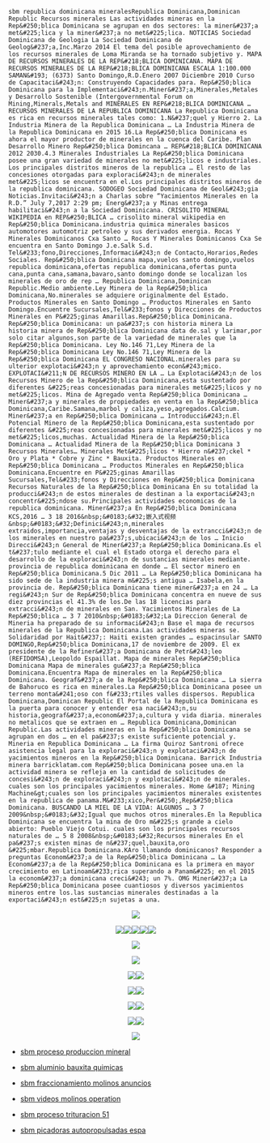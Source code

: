 
```
sbm republica dominicana mineralesRepublica Dominicana,Dominican Republic Recursos minerales Las actividades mineras en la Rep&#250;blica Dominicana se agrupan en dos sectores: la miner&#237;a met&#225;lica y la miner&#237;a no met&#225;lica. NOTICIAS Sociedad Dominicana de Geologia La Sociedad Dominicana de Geolog&#237;a,Inc.Marzo 2014 El tema del posible aprovechamiento de los recursos minerales de Loma Miranda se ha tornado subjetivo y. MAPA DE RECURSOS MINERALES DE LA REP&#218;BLICA DOMINICANA. MAPA DE RECURSOS MINERALES DE LA REP&#218;BLICA DOMINICANA ESCALA 1:100.000 SAMAN&#193; (6373) Santo Domingo,R.D.Enero 2007 Diciembre 2010 Curso de Capacitaci&#243;n: Construyendo Capacidades para. Rep&#250;blica Dominicana para la Implementaci&#243;n.Miner&#237;a,Minerales,Metales y Desarrollo Sostenible (Intergovernmental Forum on Mining,Minerals,Metals and MINERALES EN REP&#218;BLICA DOMINICANA … RECURSOS MINERALES DE LA REPUBLICA DOMINICANA La Republica Dominicana es rica en recursos minerales tales como: 1.N&#237;quel y Hierro 2. La Industria Minera de la Republica Dominicana … La Industria Minera de la Republica Dominicana en 2015 16.La Rep&#250;blica Dominicana es ahora el mayor productor de minerales en la cuenca del Caribe. Plan Desarrollo Minero Rep&#250;blica Domincana … REP&#218;BLICA DOMINICANA 2012 2030.4.3 Minerales Industriales La Rep&#250;blica Dominicana posee una gran variedad de minerales no met&#225;licos e industriales. Los principales distritos mineros de la republica … El resto de las concesiones otorgadas para exploraci&#243;n de minerales met&#225;licos se encuentra en el.Los principales distritos mineros de la republica dominicana. SODOGEO Sociedad Dominicana de Geol&#243;gia Noticias.Invitaci&#243;n a Charlas sobre “Yacimientos Minerales en la R.D.” July 7,2017 2:29 pm; Energ&#237;a y Minas entrega habilitaci&#243;n a la Sociedad Dominicana. CRISOLITO MINERAL WIKIPEDIA en REP&#250;BLICA … crisolito mineral wikipedia en Rep&#250;blica Dominicana.industria quimica minerales basicos automotores automotriz petroleo y sus derivados energia. Rocas Y Minerales Dominicanos Cxa Santo … Rocas Y Minerales Dominicanos Cxa Se encuentra en Santo Domingo J.e.Salk S.d. Tel&#233;fono,Direcciones,Informaci&#243;n de Contacto,Horarios,Redes Sociales. Rep&#250;blica Dominicana mapa,vuelos santo domingo,vuelos republica dominicana,ofertas republica dominicana,ofertas punta cana,punta cana,samana,bavaro,santo domingo donde se localizan los minerales de oro de rep … Republica Dominicana,Dominican Republic.Medio ambiente.Ley Minera de la Rep&#250;blica Dominicana,No.minerales se adquiere originalmente del Estado. Productos Minerales en Santo Domingo … Productos Minerales en Santo Domingo.Encuentre Sucursales,Tel&#233;fonos y Direcciones de Productos Minerales en P&#225;ginas Amarillas.Rep&#250;blica Dominicana. Rep&#250;blica Dominicana: un pa&#237;s con historia minera La historia minera de Rep&#250;blica Dominicana data de.sal y larimar,por solo citar algunos,son parte de la variedad de minerales que la Rep&#250;blica Dominicana. Ley No.146 71,Ley Minera de la Rep&#250;blica Dominicana Ley No.146 71,Ley Minera de la Rep&#250;blica Dominicana EL CONGRESO NACIONAL.minerales para su ulterior explotaci&#243;n y aprovechamiento econ&#243;mico. EXPLOTACI&#211;N DE RECURSOS MINERO EN LA … La Explotaci&#243;n de los Recursos Minero de la Rep&#250;blica Dominicana,esta sustentado por diferentes &#225;reas concesionadas para minerales met&#225;licos y no met&#225;licos. Mina de Agregado venta Rep&#250;blica Dominicana … Miner&#237;a y minerales de propiedades en venta en la Rep&#250;blica Dominicana,Caribe.Samana,marbol y caliza,yeso,agregados.Calcium. Miner&#237;a en Rep&#250;blica Dominicana … Introducci&#243;n.El Potencial Minero de la Rep&#250;blica Dominicana,esta sustentado por diferentes &#225;reas concesionadas para minerales met&#225;licos y no met&#225;licos,muchas. Actualidad Minera de la Rep&#250;blica Dominicana … Actualidad Minera de la Rep&#250;blica Dominicana 3 Recursos Minerales… Minerales Met&#225;licos * Hierro n&#237;ckel * Oro y Plata * Cobre y Zinc * Bauxita. Productos Minerales en Rep&#250;blica Dominicana … Productos Minerales en Rep&#250;blica Dominicana.Encuentre en P&#225;ginas Amarillas Sucursales,Tel&#233;fonos y Direcciones en Rep&#250;blica Dominicana Recursos Naturales de la Rep&#250;blica Dominicana En su totalidad la producci&#243;n de estos minerales de destinan a la exportaci&#243;n concentr&#225;ndose su.Principales actividades economicas de la republica dominicana. Miner&#237;a En Rep&#250;blica Dominicana KCS,2016 … 3 18 2016&nbsp;&#0183;&#32;嵌入式视频&nbsp;&#0183;&#32;Definici&#243;n,minerales extraidos,importancia,ventajas y desventajas de la extrancci&#243;n de los minerales en nuestro pa&#237;s,ubicaci&#243;n de los … Inicio Direcci&#243;n General de Miner&#237;a Rep&#250;blica Dominicana.Es el t&#237;tulo mediante el cual el Estado otorga el derecho para el desarrollo de la exploraci&#243;n de sustancias minerales mediante. provincia de republica dominicana en donde … El sector minero en Rep&#250;blica Dominicana.5 Dic 2011 … La Rep&#250;blica Dominicana ha sido sede de la industria minera m&#225;s antigua … Isabela,en la provincia de. Rep&#250;blica Dominicana tiene miner&#237;a en 24 … La regi&#243;n Sur de Rep&#250;blica Dominicana concentra en nueve de sus diez provincias el 41.3% de los.De las 18 licencias para extracci&#243;n de minerales en San. Yacimientos Minerales de La Rep&#250;blica … 3 7 2010&nbsp;&#0183;&#32;La Direccion General de Mineria ha preparado de su informaci&#243;n Base el mapa de recursos minerales de la Republica Dominicana.Las actividades mineras se. Solidaridad por Hait&#237;: Haiti existen grandes … espacinsular SANTO DOMINGO,Rep&#250;blica Dominicana,17 de noviembre de 2009. El ex presidente de la Refiner&#237;a Dominicana de Petr&#243;leo (REFIDOMSA),Leopoldo Espaillat. Mapa de minerales Rep&#250;blica Dominicana Mapa de minerales gu&#237;a Rep&#250;blica Dominicana.Encuentra Mapa de minerales en la Rep&#250;blica Dominicana. Geograf&#237;a de la Rep&#250;blica Dominicana … La sierra de Bahoruco es rica en minerales.La Rep&#250;blica Dominicana posee un terreno monta&#241;oso con f&#233;rtiles valles dispersos. Republica Dominicana,Dominican Republic El Portal de la Republica Dominicana es la puerta para conocer y entender esa naci&#243;n,su historia,geograf&#237;a,econom&#237;a,cultura y vida diaria. minerales no metalicos que se extraen en … Republica Dominicana,Dominican Republic.Las actividades mineras en la Rep&#250;blica Dominicana se agrupan en dos … en el pa&#237;s existe suficiente potencial y. Mineria en Republica Dominicana … La firma Quiroz Santroni ofrece asistencia legal para la exploraci&#243;n y explotaci&#243;n de yacimientos mineros en la Rep&#250;blica Dominicana. Barrick Industria minera barricklatam.com Rep&#250;blica Dominicana posee una.en la actividad minera se refleja en la cantidad de solicitudes de concesi&#243;n de exploraci&#243;n y explotaci&#243;n de minerales. cuales son los principales yacimientos minerales. Home &#187; Mining Machine&gt;cuales son los principales yacimientos minerales existentes en la republica de panama.M&#233;xico,Per&#250;,Rep&#250;blica Dominicana. BUSCANDO LA MIEL DE LA VIDA: ALGUNOS … 3 7 2009&nbsp;&#0183;&#32;Igual que muchos otros minerales.En la Republica Dominicana se encuentra la mina de Oro m&#225;s grande a cielo abierto: Pueblo Viejo Cotui. cuales son los principales recursos naturales de … 5 8 2008&nbsp;&#0183;&#32;Recursos minerales En el pa&#237;s existen minas de n&#237;quel,bauxita,oro &#225;mbar.Republica Dominicana.KAro llamando dominicanos? Responder a preguntas Econom&#237;a de la Rep&#250;blica Dominicana … La Econom&#237;a de la Rep&#250;blica Dominicana es la primera en mayor crecimiento en Latinoam&#233;rica superando a Panam&#225; en el 2015 la econom&#237;a dominicana creci&#243; un 7%. OMG Miner&#237;a La Rep&#250;blica Dominicana posee cuantiosos y diversos yacimientos mineros entre los.las sustancias minerales destinadas a la exportaci&#243;n est&#225;n sujetas a una. 
```

<div align="center">

<a href="https://es-crusher.shibang-china.com/github&k=sbm+republica+dominicana+minerales"><img src="https://static.shibang-china.com/es/crusher/logo.jpg"></a>

<a href="https://es-crusher.shibang-china.com/github&k=sbm+republica+dominicana+minerales"><img src="https://static.shibang-china.com/es/crusher/index.jpg"></a><a href="https://es-crusher.shibang-china.com/material.htmlgithub&k=sbm+republica+dominicana+minerales"><img src="https://static.shibang-china.com/es/crusher/material.jpg"></a><a href="https://es-crusher.shibang-china.com/application.htmlgithub&k=sbm+republica+dominicana+minerales"><img src="https://static.shibang-china.com/es/crusher/application.jpg"></a><a href="https://es-crusher.shibang-china.com/aboutus.htmlgithub&k=sbm+republica+dominicana+minerales"><img src="https://static.shibang-china.com/es/crusher/aboutus.jpg"></a><a href="https://es-crusher.shibang-china.com/contact.htmlgithub&k=sbm+republica+dominicana+minerales"><img src="https://static.shibang-china.com/es/crusher/contact.jpg"></a>

<a href="https://es-crusher.shibang-china.com/github&k=sbm+republica+dominicana+minerales"><img src="https://static.shibang-china.com/es/crusher/banner.jpg"></a>

<a href="https://swt.shibang-china.com/github&k=sbm+republica+dominicana+minerales"><img src="https://static.shibang-china.com/es/crusher/text.jpg"></a>

<a href="https://swt.shibang-china.com/github&k=sbm+republica+dominicana+minerales"><img src="https://static.shibang-china.com/es/crusher/chat.jpg"></a><a href="https://es-crusher.shibang-china.com/contact.htmlgithub&k=sbm+republica+dominicana+minerales"><img src="https://static.shibang-china.com/es/crusher/message.jpg"></a>

<a href="https://es-crusher.shibang-china.com/products/pe.htmlgithub&k=sbm+republica+dominicana+minerales"><img src="https://static.shibang-china.com/es/crusher/pe.jpg"></a><a href="https://es-crusher.shibang-china.com/products/pf.htmlgithub&k=sbm+republica+dominicana+minerales"><img src="https://static.shibang-china.com/es/crusher/pf.jpg"></a>

<a href="https://es-crusher.shibang-china.com/products/hpt.htmlgithub&k=sbm+republica+dominicana+minerales"><img src="https://static.shibang-china.com/es/crusher/hpt.jpg"></a><a href="https://es-crusher.shibang-china.com/products/vsi.htmlgithub&k=sbm+republica+dominicana+minerales"><img src="https://static.shibang-china.com/es/crusher/vsi.jpg"></a>

<a href="https://es-crusher.shibang-china.com/products/klv.htmlgithub&k=sbm+republica+dominicana+minerales"><img src="https://static.shibang-china.com/es/crusher/klv.jpg"></a><a href="https://es-crusher.shibang-china.com/products/portable.htmlgithub&k=sbm+republica+dominicana+minerales"><img src="https://static.shibang-china.com/es/crusher/portable.jpg"></a>

<a href="https://swt.shibang-china.com/github&k=sbm+republica+dominicana+minerales"><img src="https://static.shibang-china.com/es/crusher/case.jpg"></a>

</div>


* [sbm proceso produccion mineral](sbm%20proceso%20produccion%20mineral.md)

* [sbm aluminio bauxita quimicas](sbm%20aluminio%20bauxita%20quimicas.md)

* [sbm fraccionamiento molinos anuncios](sbm%20fraccionamiento%20molinos%20anuncios.md)

* [sbm videos molinos operation](sbm%20videos%20molinos%20operation.md)

* [sbm proceso trituracion 51](sbm%20proceso%20trituracion%2051.md)

* [sbm picadoras autopropulsadas espa](sbm%20picadoras%20autopropulsadas%20espa.md)